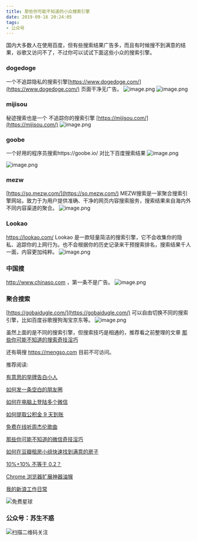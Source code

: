 ```yaml
---
title: 那些你可能不知道的小众搜索引擎
date: 2019-09-16 20:24:05
tags:
- 公众号
---
```

国内大多数人在使用百度，但有些搜索结果广告多，而且有时候搜不到满意的结果，谷歌又访问不了，不过你可以试试下面这些小众的搜索引擎。

### dogedoge
一个不追踪隐私的搜索引擎[https://www.dogedoge.com/](https://www.dogedoge.com/) 页面干净无广告。
![image.png](https://upload-images.jianshu.io/upload_images/17817191-55834a0ba01a2b5c.png?imageMogr2/auto-orient/strip%7CimageView2/2/w/1240)
![image.png](https://upload-images.jianshu.io/upload_images/17817191-b771c09596494c70.png?imageMogr2/auto-orient/strip%7CimageView2/2/w/1240)


### mijisou 
秘迹搜索也是一个 不追踪你的搜索引擎 [https://mijisou.com/](https://mijisou.com/)
 ![image.png](https://upload-images.jianshu.io/upload_images/17817191-954796fc9824ee62.png?imageMogr2/auto-orient/strip%7CimageView2/2/w/1240)
 
### goobe
一个好用的程序员搜索https://goobe.io/  对比下百度搜索结果
![image.png](https://upload-images.jianshu.io/upload_images/17817191-e28cc8b67a298f64.png?imageMogr2/auto-orient/strip%7CimageView2/2/w/1240)

![image.png](https://upload-images.jianshu.io/upload_images/17817191-2472f8a0718be102.png?imageMogr2/auto-orient/strip%7CimageView2/2/w/1240)

### mezw
[https://so.mezw.com/](https://so.mezw.com/) MEZW搜索是一家聚合搜索引擎网站，致力于为用户提供准确、干净的网页内容搜索服务，搜索结果来自海内外不同内容渠道的聚合。
 ![image.png](https://upload-images.jianshu.io/upload_images/17817191-a39ae70ef6b66375.png?imageMogr2/auto-orient/strip%7CimageView2/2/w/1240)

### Lookao 
https://lookao.com/  Lookao 是一款轻量简洁的搜索引擎，它不会收集你的隐私、追踪你的上网行为。也不会根据你的历史记录来干预搜索排名，搜索结果千人一面，内容更加纯粹。
![image.png](https://upload-images.jianshu.io/upload_images/17817191-95a34f146eabb49f.png?imageMogr2/auto-orient/strip%7CimageView2/2/w/1240)


### 中国搜
http://www.chinaso.com ，第一条不是广告。
![image.png](https://upload-images.jianshu.io/upload_images/17817191-08071220aedc7c89.png?imageMogr2/auto-orient/strip%7CimageView2/2/w/1240)

### 聚合搜索
[https://gobaidugle.com/](https://gobaidugle.com/) 可以自由切换不同的搜索引擎，比如百度谷歌搜狗淘宝京东等。
![image.png](https://upload-images.jianshu.io/upload_images/17817191-5cd49f64439e3024.png?imageMogr2/auto-orient/strip%7CimageView2/2/w/1240)

虽然上面的是不同的搜索引擎，但搜索技巧是相通的，推荐看之前整理的文章 [那些你可能不知道的搜索奇技淫巧](https://mp.weixin.qq.com/s/-5tZWfeWWa_E8jRCH0T_Cw)

还有萌搜 https://mengso.com 目前不可访问。

推荐阅读:

[有意思的举牌告白小人](https://mp.weixin.qq.com/s/hbzmqep2JMICL6WogE9TCQ)

[如何发一条空白的朋友圈](https://mp.weixin.qq.com/s/Xz1m-mqtCcBF_4hmGCpkUQ)

[如何在电脑上登陆多个微信](https://mp.weixin.qq.com/s/_3AeNahwbs8c3UJ0is1t4A)

[如何提取公积金 9 天到账](https://mp.weixin.qq.com/s/qyFvOgHf1mXwPKO0tQwUyg)

[免费在线听周杰伦歌曲](https://mp.weixin.qq.com/s/1omFkK5PPyeJEzUTagj9qg)

[那些你可能不知道的微信奇技淫巧](https://mp.weixin.qq.com/s/eGDO0Y8el_dsEyriCoAgog)

[如何在豆瓣租房小组快速找到满意的房子](https://mp.weixin.qq.com/s/k5lBwiDzGgSU3fh2v2Rw9A)

[10%+10% 不等于 0.2？](https://mp.weixin.qq.com/s/qNfuWjH54WHJtx4sEE5xwA)

[Chrome 浏览器扩展神器油猴](https://mp.weixin.qq.com/s/adJFh_9LH0N-vvvYaiQqXg)

[我的新浪工作日常](https://mp.weixin.qq.com/s/mI5kubVY2t5jwJ9ub7A1iA)

![免费星球](https://upload-images.jianshu.io/upload_images/17817191-393b26173c148690.png?imageMogr2/auto-orient/strip%7CimageView2/2/w/1240)
### 公众号：苏生不惑
 ![扫描二维码关注](https://upload-images.jianshu.io/upload_images/17817191-6e0079f95d4c0338.jpg?imageMogr2/auto-orient/strip%7CimageView2/2/w/1240)

